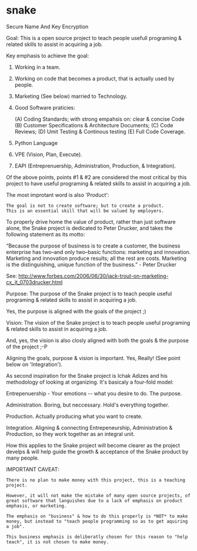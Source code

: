 # snake
Secure Name And Key Encryption

Goal: This is a open source project to teach people usefull programing & related skills to assist in acquiring a job.

Key emphasis to achieve the goal:

1.  Working in a team.

2.  Working on code that becomes a product, that is actually used by people.

3.  Marketing (See below) married to Technology.

4.  Good Software praticies:

      (A) Coding Standards; with strong empahsis on: clear & concise Code
      (B) Customer Specifications & Architecture Documents;
      (C) Code Reviews;
      (D) Umit Testing & Continous testing
      (E) Full Code Coverage.
     
5.  Python Language

6.  VPE (Vision, Plan, Execute).

7.  EAPI (Entreprenuership, Administration, Production, & Integration).

Of the above points, points #1 & #2 are considered the most critical by this project to have useful programing & related skills to assist in acquiring a job.

The most improtant word is also 'Product':

    The goal is not to create software; but to create a product.
    This is an essential skill that will be valued by employers.
    
To properly drive home the value of product, rather than just software alone, the Snake project is dedicated to Peter Drucker, and takes the following statement as its motto:

“Because the purpose of business is to create a customer, the business enterprise has two–and only two–basic functions: marketing and innovation. Marketing and innovation produce results; all the rest are costs. Marketing is the distinguishing, unique function of the business.” - Peter Drucker

See: http://www.forbes.com/2006/06/30/jack-trout-on-marketing-cx_jt_0703drucker.html

Purpose: The purpose of the Snake project is to teach people useful programing & related skills to assist in acquiring a job.

  Yes, the purpose is aligned with the goals of the project ;)

Vision: The vision of the Snake project is to teach people useful programing & related skills to assist in acquiring a job.

  And, yes, the vision is also closly aligned with both the goals & the purpose of the project ;-P
  
  Aligning the goals, purpose & vision is important.  Yes, Really!  (See point below on 'Integration').
  
As second inspiration for the Snake project is Ichak Adizes and his methodology of looking at organizing.  It's basicaly a four-fold model:

  Entrepenuership - Your emotions -- what you desire to do.  The purpose.
  
  Administration.  Boring, but neccessary.  Hold's everything together.
  
  Production.  Actually producing what you want to create.
  
  Integration.  Aligning & connecting Entrepeneurship, Administration & Production, so they work together as an integral unit.
  
  How this applies to the Snake project will become clearer as the project develps & will help guide the growth & acceptance of the Snake product by many people.

IMPORTANT CAVEAT:

    There is no plan to make money with this project, this is a teaching project.
    
    However, it will not make the mistake of many open source projects, of great software that languishes due to a lack of emphasis on product emphasis, or marketing.
    
    The emphasis on "business" & how to do this properly is *NOT* to make money, but instead to "teach people programming so as to get aquiring a job".
    
    This business emphasis is deliberatly chosen for this reason to "help teach", it is not chosen to make money.

